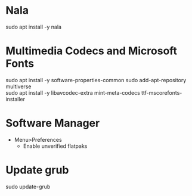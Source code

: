 # Nala 

sudo apt install -y nala

# Multimedia Codecs and Microsoft Fonts

sudo apt install -y software-properties-common
sudo add-apt-repository multiverse  
sudo apt install -y libavcodec-extra mint-meta-codecs ttf-mscorefonts-installer

# Software Manager

- Menu>Preferences
    - Enable unverified flatpaks
    
# Update grub

sudo update-grub
